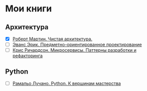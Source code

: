 # Мои книги
## Архитектура
- [x] [Роберт Мартин. Чистая архитектура.](https://cdn1.ozone.ru/multimedia/1026061260.jpg)
- [ ] [Эванс Эрик. Предметно-ориентированное проектирование](https://i.gr-assets.com/images/S/compressed.photo.goodreads.com/books/1376814145i/11454330._UY466_SS466_.jpg)
- [ ] [Крис Ричардсон. Микросервисы. Паттерны разработки и рефакторинга](https://img3.labirint.ru/rc/804795765625deac675033009fb52707/594x918/books71/707677/cover.jpg?1563699913)
## Python
- [ ] [Рамальо Лучано. Python. К вершинам мастерства](https://dmkpress.com/images/cms/thumbs/a5b0aeaa3fa7d6e58d75710c18673bd7ec6d5f6d/978-5-97060-384-0-new_270_369_jpg__100.jpg)
